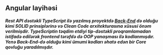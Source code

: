 ## Angular layihəsi

##### Rest API dəstəkli TypeScript ilə yazılmış proyektdə [Back-End](https://github.com/SubhanMasimov/EStoreAPI#aspnet-core-web-api-layih%C9%99si "Back-End") də olduğu kimi SOLID prinsiplərinə və Clean Code arxitekturasına xüsusi önəm verilmişdir. TypeScriptin təqdim etdiyi tip-dəstəkli proqramlamadan istifadə edilərək frontend tərəfdə də OOP yanaşması ilə kodlanmışdır. Yenə Back-End-də olduğu kimi ümumi kodları əhatə edən bir Core qovluğu yaradılmışdır.
